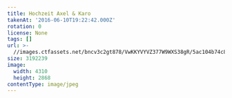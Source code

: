 ```yaml
---
title: Hochzeit Axel & Karo
takenAt: '2016-06-10T19:22:42.000Z'
rotation: 0
license: None
tags: []
url: >-
  //images.ctfassets.net/bncv3c2gt878/VwKKYVYVZ377W9WXS38gR/5ac104b74c8c9e3ea663e157d465962f/hochzeit-axel--karo_28100088901_o
size: 3192239
image:
  width: 4310
  height: 2868
contentType: image/jpeg
---
```


